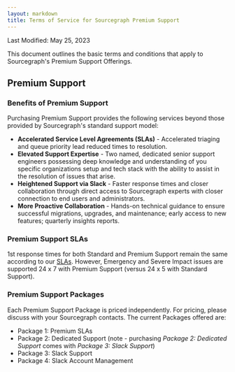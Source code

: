 ```yaml
---
layout: markdown
title: Terms of Service for Sourcegraph Premium Support
---
```


Last Modified: May 25, 2023

This document outlines the basic terms and conditions that apply to Sourcegraph's Premium Support Offerings.

## Premium Support

### Benefits of Premium Support
Purchasing Premium Support provides the following services beyond those provided by Sourcegraph's standard support model:
- **Accelerated Service Level Agreements (SLAs)** - Accelerated triaging and queue priority lead reduced times to resolution.
- **Elevated Support Expertise** - Two named, dedicated senior support engineers possessing deep knowledge and understanding of you specific organizations setup and tech stack with the ability to assist in the resolution of issues that arise.
- **Heightened Support via Slack** - Faster response times and closer collaboration through direct access to Sourcegraph experts with closer connection to end users and administrators.
- **More Proactive Collaboration** - Hands-on technical guidance to ensure successful migrations, upgrades, and maintenance; early access to new features; quarterly insights reports.

### Premium Support SLAs

1st response times for both Standard and Premium Support remain the same according to our [SLAs](https://handbook.sourcegraph.com/departments/technical-success/support/#slas). However, Emergency and Severe Impact issues are supported 24 x 7 with Premium Support (versus 24 x 5 with Standard Support).

### Premium Support Packages

Each Premium Support Package is priced independently. For pricing, please discuss with your Sourcegraph contacts. The current Packages offered are:
- Package 1: Premium SLAs
- Package 2: Dedicated Support (note - purchasing <em>Package 2: Dedicated Support</em> comes with <em>Package 3: Slack Support</em>)
- Package 3: Slack Support
- Package 4: Slack Account Management
